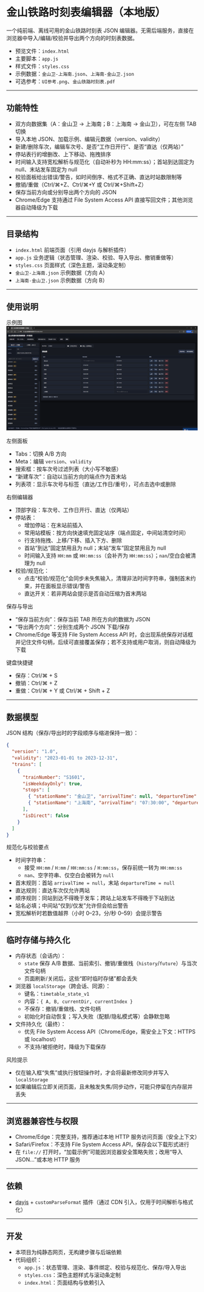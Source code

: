 # 金山铁路时刻表编辑器（本地版）

一个纯前端、离线可用的金山铁路时刻表 JSON 编辑器。无需后端服务，直接在浏览器中导入/编辑/校验并导出两个方向的时刻表数据。

- 预览文件：`index.html`
- 主要脚本：`app.js`
- 样式文件：`styles.css`
- 示例数据：`金山卫-上海南.json`、`上海南-金山卫.json`
- 可选参考：`UI参考.png`、`金山铁路时刻表.pdf`

---

## 功能特性

- 双方向数据集（A：金山卫 → 上海南；B：上海南 → 金山卫），可在左侧 TAB 切换
- 导入本地 JSON、加载示例、编辑元数据（version、validity）
- 新建/删除车次，编辑车次号、是否“工作日开行”、是否“直达（仅两站）”
- 停站表行的增删改、上下移动、拖拽排序
- 时间输入支持宽松解析与规范化（自动补秒为 HH:mm:ss）；首站到达固定为 null、末站发车固定为 null
- 校验面板给出错误/警告，如时间倒序、格式不正确、直达时站数限制等
- 撤销/重做（Ctrl/⌘+Z、Ctrl/⌘+Y 或 Ctrl/⌘+Shift+Z）
- 保存当前方向或分别导出两个方向的 JSON
- Chrome/Edge 支持通过 File System Access API 直接写回文件；其他浏览器自动降级为下载

---

## 目录结构

- `index.html` 前端页面（引用 dayjs 与解析插件）
- `app.js` 业务逻辑（状态管理、渲染、校验、导入导出、撤销重做等）
- `styles.css` 页面样式（深色主题，滚动条定制）
- `金山卫-上海南.json` 示例数据（方向 A）
- `上海南-金山卫.json` 示例数据（方向 B）

---

## 使用说明

示例图![WebUI](./asset/WebUI.png)

左侧面板
- Tabs：切换 A/B 方向
- Meta：编辑 `version`、`validity`
- 搜索框：按车次号过滤列表（大小写不敏感）
- “新建车次”：自动以当前方向的端点作为首末站
- 列表项：显示车次号与标签（直达/工作日/重号），可点击选中或删除

右侧编辑器
- 顶部字段：车次号、工作日开行、直达（仅两站）
- 停站表：
  - 增加停站：在末站前插入
  - 常用站模板：按方向快速填充固定站序（端点固定，中间站清空时间）
  - 行支持拖拽、上移/下移、插入下方、删除
  - 首站“到达”固定禁用且为 null；末站“发车”固定禁用且为 null
  - 时间输入支持 `HH:mm` 或 `HH:mm:ss`（会补齐为 `HH:mm:ss`）；`nan`/空白会被清理为 null
- 校验/规范化：
  - 点击“校验/规范化”会同步未失焦输入，清理非法时间字符串，强制首末约束，并在面板显示错误/警告
  - 直达开关：若非两站会提示是否自动压缩为首末两站

保存与导出
- “保存当前方向”：保存当前 TAB 所在方向的数据为 JSON
- “导出两个方向”：分别生成两个 JSON 下载/保存
- Chrome/Edge 等支持 File System Access API 时，会出现系统保存对话框并记住文件句柄，后续可直接覆盖保存；若不支持或用户取消，则自动降级为下载

键盘快捷键
- 保存：Ctrl/⌘ + S
- 撤销：Ctrl/⌘ + Z
- 重做：Ctrl/⌘ + Y 或 Ctrl/⌘ + Shift + Z

---

## 数据模型

JSON 结构（保存/导出时的字段顺序与缩进保持一致）：
```json
{
  "version": "1.0",
  "validity": "2023-01-01 to 2023-12-31",
  "trains": [
    {
      "trainNumber": "S1601",
      "isWeekdayOnly": true,
      "stops": [
        { "stationName": "金山卫", "arrivalTime": null, "departureTime": "06:30:00" },
        { "stationName": "上海南", "arrivalTime": "07:30:00", "departureTime": null }
      ],
      "isDirect": false
    }
  ]
}
```

规范化与校验要点
- 时间字符串：
  - 接受 `HH:mm` / `H:mm` / `HH:mm:ss` / `H:mm:ss`，保存前统一转为 `HH:mm:ss`
  - `nan`、空字符串、仅空白会被转为 `null`
- 首末规则：首站 `arrivalTime = null`，末站 `departureTime = null`
- 直达规则：直达车次仅允许两站
- 顺序规则：同站到达不得晚于发车；跨站上站发车不得晚于下站到达
- 站名必填；中间站“仅到/仅发”允许但会给出警告
- 宽松解析时若数值越界（小时 0–23，分/秒 0–59）会提示警告

---

## 临时存储与持久化

- 内存状态（会话内）：
  - `state` 保存 A/B 数据、当前索引、撤销/重做栈（`history`/`future`）与当次文件句柄
  - 页面刷新/关闭后，这些“即时临时存储”都会丢失
- 浏览器 `localStorage`（跨会话、同源）：
  - 键名：`timetable_state_v1`
  - 内容：`{ A, B, currentDir, currentIndex }`
  - 不保存：撤销/重做栈、文件句柄
  - 初始化时自动恢复；写入失败（配额/隐私模式等）会静默忽略
- 文件持久化（最终）：
  - 优先 File System Access API（Chrome/Edge，需安全上下文：HTTPS 或 localhost）
  - 不支持/被拒绝时，降级为下载保存

风险提示
- 仅在输入框“失焦”或执行按钮操作时，才会将最新修改同步并写入 `localStorage`
- 如果编辑后立即关闭页面，且未触发失焦/同步动作，可能只停留在内存层并丢失

---

## 浏览器兼容性与权限

- Chrome/Edge：完整支持，推荐通过本地 HTTP 服务访问页面（安全上下文）
- Safari/Firefox：不支持 File System Access API，保存会以下载形式进行
- 在 `file://` 打开时，“加载示例”可能因浏览器安全策略失败；改用“导入 JSON…”或本地 HTTP 服务

---

## 依赖

- [dayjs](https://day.js.org/) + `customParseFormat` 插件（通过 CDN 引入，仅用于时间解析与格式化）

---

## 开发

- 本项目为纯静态网页，无构建步骤与后端依赖
- 代码组织：
  - `app.js`：状态管理、渲染、事件绑定、校验与规范化、保存/导入导出
  - `styles.css`：深色主题样式与滚动条定制
  - `index.html`：页面结构与依赖引入
